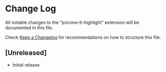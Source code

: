 # Change Log

All notable changes to the "pricone-tl-highlight" extension will be documented in this file.

Check [Keep a Changelog](http://keepachangelog.com/) for recommendations on how to structure this file.

## [Unreleased]

- Initial release
